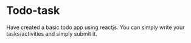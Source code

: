 # Todo-task
Have created a basic todo app using reactjs.
You can simply write your tasks/activities and simply submit it.
